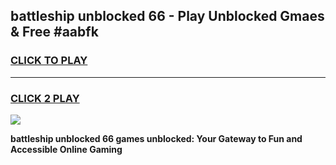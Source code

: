 
## battleship unblocked 66 - Play Unblocked Gmaes & Free #aabfk
<h3>
<a href="https://news.freeplayer.one?title=battleship_unblocked_66&ref=24F">CLICK TO PLAY</a></h3>
<hr>

<h3>
<a href="https://news.freeplayer.one?title=battleship_unblocked_66&ref=24F">CLICK 2 PLAY</a>
  
</h3>

<a href="https://news.freeplayer.one?title=battleship_unblocked_66&ref=24F/"><img src="https://clearcache.store/games.png"></a>


**battleship unblocked 66 games unblocked: Your Gateway to Fun and Accessible Online Gaming**
